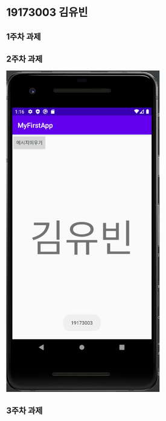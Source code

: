 # 19173003 김유빈

## 1주차 과제

## 2주차 과제
   <img width="" height="" src="./png/2주차 결과화면.png"></img>

## 3주차 과제
